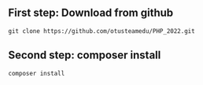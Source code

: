 ## First step: Download from github
`git clone https://github.com/otusteamedu/PHP_2022.git`

## Second step: composer install

`composer install`